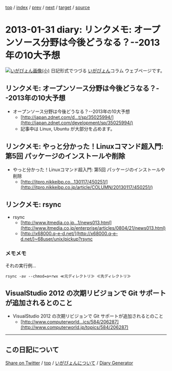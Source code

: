 [top](https://igapyon.github.io/diary/) 
 / [index](https://igapyon.github.io/diary/2013/index.html) 
 / [prev](https://igapyon.github.io/diary/2013/ig130130.html) 
 / [next](https://igapyon.github.io/diary/2013/ig130201.html) 
 / [target](https://igapyon.github.io/diary/2013/ig130131.html) 
 / [source](https://github.com/igapyon/diary/blob/gh-pages/2013/ig130131.html.src.md) 

2013-01-31 diary: リンクメモ: オープンソース分野は今後どうなる？--2013年の10大予想
=====================================================================================================
[![いがぴょん画像(小)](https://igapyon.github.io/diary/images/iga200306s.jpg "いがぴょん")](https://igapyon.github.io/diary/memo/memoigapyon.html) 日記形式でつづる [いがぴょん](https://igapyon.github.io/diary/memo/memoigapyon.html)コラム ウェブページです。

## リンクメモ: オープンソース分野は今後どうなる？--2013年の10大予想


* オープンソース分野は今後どうなる？--2013年の10大予想
  * [http://japan.zdnet.com/d...t/sp/35025994/](http://japan.zdnet.com/development/sp/35025994/)
  * 記事中は Linux, Ubuntu が大部分を占めます。



## リンクメモ: やっと分かった！Linuxコマンド超入門: 第5回 パッケージのインストールや削除


* やっと分かった！Linuxコマンド超入門: 第5回 パッケージのインストールや削除
  * [http://itpro.nikkeibp.co...130117/450251/](http://itpro.nikkeibp.co.jp/article/COLUMN/20130117/450251/)



## リンクメモ: rsync


* rsync
  * [http://www.itmedia.co.jp...1/news013.html](http://www.itmedia.co.jp/enterprise/articles/0804/21/news013.html)
  * [http://x68000.q-e-d.net/](http://x68000.q-e-d.net/)~68user/unix/pickup?rsync


### メモメモ

それの実行例...

```
rsync -av --chmod=a+rwx ≪元ディレクトリ≫ ≪先ディレクトリ≫
```



## VisualStudio 2012 の次期リビジョンで Git サポートが追加されるとのこと


* VisualStudio 2012 の次期リビジョンで Git サポートが追加されるとのこと
  * [http://www.computerworld...ics/584/206287](http://www.computerworld.jp/topics/584/206287)



----------------------------------------------------------------------------------------------------

## この日記について

[Share on Twitter](https://twitter.com/intent/tweet?hashtags=igapyon%2Cdiary%2C%E3%81%84%E3%81%8C%E3%81%B4%E3%82%87%E3%82%93&text=%E3%83%AA%E3%83%B3%E3%82%AF%E3%83%A1%E3%83%A2%3A+%E3%82%AA%E3%83%BC%E3%83%97%E3%83%B3%E3%82%BD%E3%83%BC%E3%82%B9%E5%88%86%E9%87%8E%E3%81%AF%E4%BB%8A%E5%BE%8C%E3%81%A9%E3%81%86%E3%81%AA%E3%82%8B%EF%BC%9F--2013%E5%B9%B4%E3%81%AE10%E5%A4%A7%E4%BA%88%E6%83%B3&url=https%3A%2F%2Figapyon.github.io%2Fdiary%2F2013%2Fig130131.html) / [top](https://igapyon.github.io/diary/) / [いがぴょんについて](https://igapyon.github.io/diary/memo/memoigapyon.html) / [Diary Generator](https://github.com/igapyon/igapyonv3)

